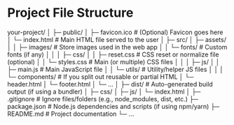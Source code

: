 # Project File Structure

your-project/
│
├─ public/
│   ├─ favicon.ico         # (Optional) Favicon goes here
│   └─ index.html          # Main HTML file served to the user
│
├─ src/
│   ├─ assets/
│   │   ├─ images/         # Store images used in the web app
│   │   └─ fonts/          # Custom fonts (if any)
│   │
│   ├─ css/
│   │   ├─ reset.css       # CSS reset or normalize file (optional)
│   │   └─ styles.css      # Main (or multiple) CSS files
│   │
│   ├─ js/
│   │   ├─ main.js         # Main JavaScript file
│   │   └─ utils/          # Utility/helper JS files
│   │
│   └─ components/         # If you split out reusable or partial HTML
│       └─ header.html
│       └─ footer.html
│       └─ ...
│
├─ dist/                   # Auto-generated build output (if using a bundler)
│   ├─ css/
│   ├─ js/
│   └─ index.html
│
├─ .gitignore              # Ignore files/folders (e.g., node_modules, dist, etc.)
├─ package.json            # Node.js dependencies and scripts (if using npm/yarn)
├─ README.md               # Project documentation
└─ ...